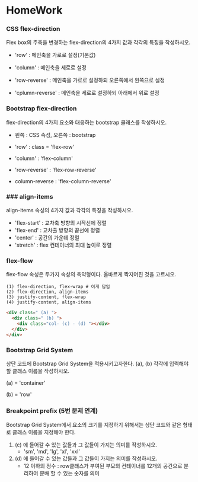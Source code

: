 # HomeWork
### CSS flex-direction
Flex box의 주축을 변경하는 flex-direction의 4가지 값과 각각의 특징을 작성하시오.

- 'row' : 메인축을 가로로 설정(기본값)

- 'column' : 메인축을 세로로 설정

  

- 'row-reverse' : 메인축을 가로로 설정하되 오른쪽에서 왼쪽으로 설정

- 'cplumn-reverse' : 메인축을 세로로 설정하되 아래에서 위로 설정

### Bootstrap flex-direction
flex-direction의 4가지 요소와 대응하는 bootstrap 클래스를 작성하시오.

- 왼쪽 : CSS 속성, 오른쪽 : bootstrap
- 'row' : class = 'flex-row'
- 'column' : 'flex-column'



- 'row-reverse' : 'flex-row-reverse'
- column-reverse : 'flex-column-reverse'

### ### align-items
align-items 속성의 4가지 값과 각각의 특징을 작성하시오.

- 'flex-start' : 교차축 방향의 시작선에 정렬
- 'flex-end' : 교차출 방향의 끝선에 정렬
- 'center' : 공간의 가운데 정렬
- 'stretch' : flex 컨테이너의 최대 높이로 정렬 

### flex-flow
flex-flow 속성은 두가지 속성의 축약형이다. 올바르게 짝지어진 것을 고르시오.
```
(1) flex-direction, flex-wrap # 이게 답임
(2) flex-direction, align-items
(3) justify-content, flex-wrap
(4) justify-content, align-items
```


```html
<div class=" (a) ">
  <div class=" (b) ">
    <div class="col- (c) - (d) "></div>
  </div>
</div>
```

### Bootstrap Grid System
상단 코드에 Bootstrap Grid System을 적용시키고자한다.
(a), (b) 각각에 입력해야 할 클래스 이름을 작성하시오.

(a) = 'container'

(b) = 'row'

### Breakpoint prefix (5번 문제 연계)
Bootstrap Grid System에서 요소의 크기를 지정하기 위해서는 상단 코드와 같은 형태로 클래스 이름을 지정해야 한다.
1) (c) 에 들어갈 수 있는 값들과 그 값들이 가지는 의미를 작성하시오.
   - 'sm', 'md', 'lg', 'xl', 'xxl'
2) (d) 에 들어갈 수 있는 값들과 그 값들이 가지는 의미를 작성하시오.
   - 12 이하의 정수 : row클래스가 부여된 부모의 컨테이너를 12개의 공간으로 분리하여 분배 할 수 있는 숫자를 의미
